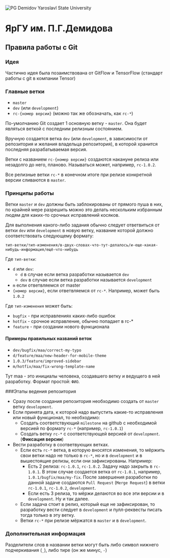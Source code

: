 ![PG Demidov Yaroslavl State University](https://upload.wikimedia.org/wikipedia/ru/2/28/Logo_demidovskiy_universitet.png)
# ЯрГУ им. П.Г.Демидова
## Правила работы с Git

### Идея

Частично идея была позаимствована от GitFlow и TensorFlow (стандарт работы с git в компании Tensor)

### Главные ветки

* `master`
* `dev` (или `development`)
* `rc-{номер версии}` (можно так же обозначать, как `rc-*`)

По-умолчанию Git создает 1 основную ветку - `master`. Она будет являться веткой с последним релизным состоянием.

Вручную создается ветка `dev` (или `development`, в зависимости от репозитория и желания владельца репозитория), в которой хранится последняя разрабатываемая версия.

Ветки с названием `rc-{номер версии}` создаются накануне релиза или незадолго до него, планово. Называться может, например, `rc-1.0.2`. 

Все релизные ветки `rc-*` в конечном итоге при релизе конкретной версии сливаются в `master`.

### Принципы работы

Ветки `master` и `dev` должны быть заблокированы от прямого пуша в них, по крайней мере разрешить можно это делать нескольким избранным людям для каких-то срочных исправлений косяков. 

Для выполнения какого-либо задания обычно следует ответвиться от ветки `dev` или `development` в новую ветку, название которой должно соответствовать следующему формату:

```
тип-ветки/тип-изменения/в-двух-словах-что-тут-делалось/и-еще-какая-нибудь-информация/ещё-что-нибудь
```

Где `тип-ветки`:

* `d` или `dev`:
    * `d` в случае если ветка разработки называется `dev`
    * `dev` в случае если ветка разработки называется `development` 
* `m` если ответвляемся от master
* `{номер версии}`, если ответвляемся от `rc-*`. Например, может быть `1.0.2`

Где `тип-изменения` может быть:

* `bugfix` - при исправлениях каких-либо ошибок
* `hotfix` - срочное исправление, обычно попадает в rc-*
* `feature` - при создании нового функционала

#### Примеры правильных названий веток

* `dev/bugfix/maa/correct-my-typo`
* `d/feature/maa/new-header-for-mobile-theme`
* `1.0.3/feature/improved-sidebar`
* `m/hotfix/maa/fix-wrong-template-name`

Тут maa - это инициалы человека, создавшего ветку и ведущего в ней разработку. Формат простой: `ФИО`.

###Этапы ведения репозитория

* Сразу после создания репозитория необходимо создать от `master` ветку `development`. 
* Если принята дата, к которой надо выпустить какие-то исправления или новый функционал, то необходимо:
    * Создать соответствующий `milestone` на github с необходимой версией по формату `rc-*` (например, `rc-1.0.1`)
    * Создать ветку `rc-*` с соответствующей версией от `development`. (**Фиксация версии**)
* Вести разработку в соответвующих ветках.
    * Если есть `rc-*` ветка, в которую вносятся изменения, то мёржить свои ветки надо не только в `rc-*`, но и в `development` и в вышестоящие релизы, если они зафиксированы. Например:
        * Есть 2 релиза: `rc-1.0.1`, `rc-1.0.2`. 
        Задачу надо закрыть в `rc-1.0.1`. 
        В этом случае создается ветка от `rc-1.0.1`, например, `1.0.1/bugfix/maa/my-fix`.
        После завершения разработки по данной задаче создаются `Pull Request` (`Merge Request`) в ветки `rc-1.0.1`, `rc-1.0.2`, `development`. 
        * Если есть 3 релиза, то мёржи делаются во все эти версии и в `development`. 
        Ну и так далее.
    * Если задача стоит в релиз, который еще не зафиксирован, то разработку вести следует в `development` и пулл-реквесты писать тогда только в эту ветку.
    * Ветки `rc-*` при релизе мёржатся в `master` и в `development`.

### Дополнительная информация

Разделители слов в названии ветки могут быть либо символ нижнего подчеркивания (`_`), либо тире (он же минус, `-`)